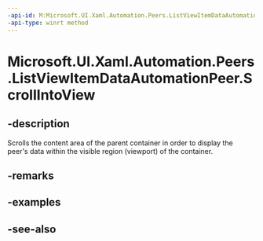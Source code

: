 ```yaml
---
-api-id: M:Microsoft.UI.Xaml.Automation.Peers.ListViewItemDataAutomationPeer.ScrollIntoView
-api-type: winrt method
---
```


<!-- Method syntax
public void ScrollIntoView()
-->

# Microsoft.UI.Xaml.Automation.Peers.ListViewItemDataAutomationPeer.ScrollIntoView

## -description
Scrolls the content area of the parent container in order to display the peer's data within the visible region (viewport) of the container.

## -remarks

## -examples

## -see-also
